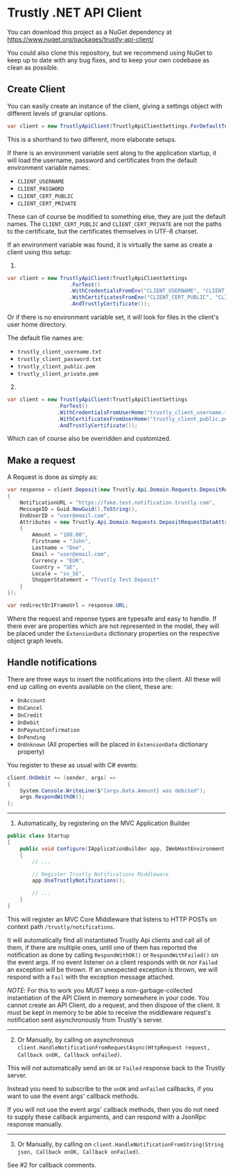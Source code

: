 # Trustly .NET API Client

You can download this project as a NuGet dependency at https://www.nuget.org/packages/trustly-api-client/

You could also clone this repository, but we recommend using NuGet to keep up to date with any bug fixes,
and to keep your own codebase as clean as possible.

## Create Client

You can easily create an instance of the client, giving a settings object with different levels of granular options.

```C#
var client = new TrustlyApiClient(TrustlyApiClientSettings.ForDefaultTest());
```

This is a shorthand to two different, more elaborate setups.

If there is an environment variable sent along to the application startup, it will load the username, password and certificates from the default environment variable names:

* `CLIENT_USERNAME`
* `CLIENT_PASSWORD`
* `CLIENT_CERT_PUBLIC`
* `CLIENT_CERT_PRIVATE`

These can of course be modified to something else, they are just the default names.
The `CLIENT_CERT_PUBLIC` and `CLIENT_CERT_PRIVATE` are not the paths to the certificate, but the certificates themselves in UTF-8 charset.

If an environment variable was found, it is virtually the same as create a client using this setup:

1.
```C#
var client = new TrustlyApiClient(TrustlyApiClientSettings
                    .ForTest()
                    .WithCredentialsFromEnv("CLIENT_USERNAME", "CLIENT_PASSWORD")
                    .WithCertificatesFromEnv("CLIENT_CERT_PUBLIC", "CLIENT_CERT_PRIVATE")
                    .AndTrustlyCertificate());
```

Or if there is no environment variable set, it will look for files in the client's user home directory.

The default file names are:

* `trustly_client_username.txt`
* `trustly_client_password.txt`
* `trustly_client_public.pem`
* `trustly_client_private.pem`

2.
```C#
var client = new TrustlyApiClient(TrustlyApiClientSettings
                .ForTest()
                .WithCredentialsFromUserHome("trustly_client_username.txt", "trustly_client_password.txt")
                .WithCertificatesFromUserHome("trustly_client_public.pem", "trustly_client_private.pem")
                .AndTrustlyCertificate());
```

Which can of course also be overridden and customized.

## Make a request

A Request is done as simply as:

```C#
var response = client.Deposit(new Trustly.Api.Domain.Requests.DepositRequestData
{
    NotificationURL = "https://fake.test.notification.trustly.com",
    MessageID = Guid.NewGuid().ToString(),
    EndUserID = "user@email.com",
    Attributes = new Trustly.Api.Domain.Requests.DepositRequestDataAttributes
    {
        Amount = "100.00",
        Firstname = "John",
        Lastname = "Doe",
        Email = "user@email.com",
        Currency = "EUR",
        Country = "SE",
        Locale = "sv_SE",
        ShopperStatement = "Trustly Test Deposit"
    }
});

var redirectOrIFrameUrl = response.URL;
```

Where the request and reponse types are typesafe and easy to handle. If there ever are properties which are not represented in the model, they will be placed under the `ExtensionData` dictionary properties on the respective object graph levels.

## Handle notifications

There are three ways to insert the notifications into the client.
All these will end up calling on events available on the client, these are:

* `OnAccount`
* `OnCancel`
* `OnCredit`
* `OnDebit`
* `OnPayoutConfirmation`
* `OnPending`
* `OnUnknown` (All properties will be placed in `ExtensionData` dictionary property)

You register to these as usual with C# events:

```C#
client.OnDebit += (sender, args) =>
{
    System.Console.WriteLine($"{args.Data.Amount} was debited");
    args.RespondWithOK();
};
```

---

1. Automatically, by registering on the MVC Application Builder

```C#
public class Startup
{
    public void Configure(IApplicationBuilder app, IWebHostEnvironment env)
    {
        // ...

        // Register Trustly Notifications Middleware
        app.UseTrustlyNotifications();

        // ...
    }
}
```

This will register an MVC Core Middleware that listens to HTTP POSTs on context path `/trustly/notifications`.

It will automatically find all instantiated Trustly Api clients and call all of them, if there are multiple ones, until one of them has reported the notification as done by calling `RespondWithOK()` or `RespondWithFailed()` on the event args.
If no event listener on a client responds with `OK` nor `Failed` an exception will be thrown. If an unexpected exception is thrown, we will respond with a `Fail` with the exception message attached.

*NOTE*: For this to work you *MUST* keep a non-garbage-collected instantiation of the API Client in memory somewhere in your code.
You cannot create an API Client, do a request, and then dispose of the client. It must be kept in memory to be able to receive the middleware request's notification sent asynchronously from Trustly's server.

---

2. Or Manually, by calling on asynchronous `client.HandleNotificationFromRequestAsync(HttpRequest request, Callback onOK, Callback onFailed)`.

This will *not* automatically send an `OK` or `Failed` response back to the Trustly server.

Instead you need to subscribe to the `onOK` and `onFailed` callbacks, if you want to use the event args' callback methods.

If you will not use the event args' callback methods, then you do not need to supply these callback arguments, and can respond with a JsonRpc response manually.

---

3. Or Manually, by calling on `client.HandleNotificationFromString(String json, Callback onOK, Callback onFailed)`.

See #2 for callback comments.
